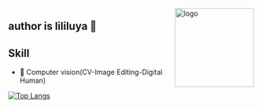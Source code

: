 <img src="https://github-readme-stats.vercel.app/api?username=lililuya&show_icons=true" alt="logo" height="160" align="right" style="margin: 5px; margin-bottom: 20px;" />

## author is lililuya 👋 
## Skill
- 🔭 Computer vision(CV-Image Editing-Digital Human)

<!-- [![lililuya's github stats](https://github-readme-stats.vercel.app/api?username=lililuya)](https://github.com/lililuya) -->

[![Top Langs](https://github-readme-stats.vercel.app/api/top-langs/?username=hogumachu&layout=compact)](https://github.com/hogumachu)